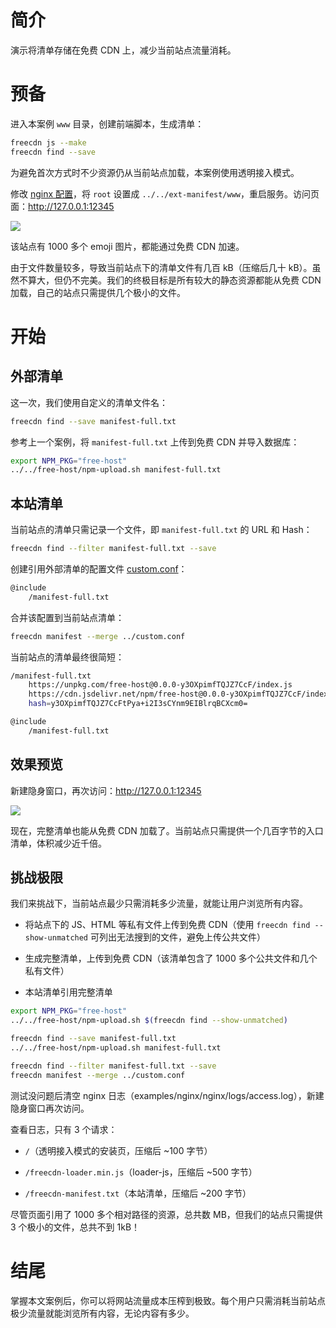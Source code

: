# 简介

演示将清单存储在免费 CDN 上，减少当前站点流量消耗。


# 预备

进入本案例 `www` 目录，创建前端脚本，生成清单：

```bash
freecdn js --make
freecdn find --save
```

为避免首次方式时不少资源仍从当前站点加载，本案例使用透明接入模式。

修改 [nginx 配置](../nginx/nginx.conf)，将 `root` 设置成 `../../ext-manifest/www`，重启服务。访问页面：http://127.0.0.1:12345

![](1.png)

该站点有 1000 多个 emoji 图片，都能通过免费 CDN 加速。

由于文件数量较多，导致当前站点下的清单文件有几百 kB（压缩后几十 kB）。虽然不算大，但仍不完美。我们的终极目标是所有较大的静态资源都能从免费 CDN 加载，自己的站点只需提供几个极小的文件。


# 开始

## 外部清单

这一次，我们使用自定义的清单文件名：

```bash
freecdn find --save manifest-full.txt
```

参考上一个案例，将 `manifest-full.txt` 上传到免费 CDN 并导入数据库：

```bash
export NPM_PKG="free-host"
../../free-host/npm-upload.sh manifest-full.txt
```

## 本站清单

当前站点的清单只需记录一个文件，即 `manifest-full.txt` 的 URL 和 Hash：

```bash
freecdn find --filter manifest-full.txt --save
```

创建引用外部清单的配置文件 [custom.conf](custom.conf)：

```bash
@include
	/manifest-full.txt
```

合并该配置到当前站点清单：

```bash
freecdn manifest --merge ../custom.conf
```

当前站点的清单最终很简短：

```bash
/manifest-full.txt
	https://unpkg.com/free-host@0.0.0-y3OXpimfTQJZ7CcF/index.js
	https://cdn.jsdelivr.net/npm/free-host@0.0.0-y3OXpimfTQJZ7CcF/index.js
	hash=y3OXpimfTQJZ7CcFtPya+i2I3sCYnm9EIBlrqBCXcm0=

@include
	/manifest-full.txt
```

## 效果预览

新建隐身窗口，再次访问：http://127.0.0.1:12345

![](2.png)

现在，完整清单也能从免费 CDN 加载了。当前站点只需提供一个几百字节的入口清单，体积减少近千倍。

## 挑战极限

我们来挑战下，当前站点最少只需消耗多少流量，就能让用户浏览所有内容。

* 将站点下的 JS、HTML 等私有文件上传到免费 CDN（使用 `freecdn find --show-unmatched` 可列出无法搜到的文件，避免上传公共文件）

* 生成完整清单，上传到免费 CDN（该清单包含了 1000 多个公共文件和几个私有文件）

* 本站清单引用完整清单

```bash
export NPM_PKG="free-host"
../../free-host/npm-upload.sh $(freecdn find --show-unmatched)

freecdn find --save manifest-full.txt
../../free-host/npm-upload.sh manifest-full.txt

freecdn find --filter manifest-full.txt --save
freecdn manifest --merge ../custom.conf
```

测试没问题后清空 nginx 日志（examples/nginx/nginx/logs/access.log），新建隐身窗口再次访问。

查看日志，只有 3 个请求：

* `/`（透明接入模式的安装页，压缩后 ~100 字节）

* `/freecdn-loader.min.js`（loader-js，压缩后 ~500 字节）

* `/freecdn-manifest.txt`（本站清单，压缩后 ~200 字节）

尽管页面引用了 1000 多个相对路径的资源，总共数 MB，但我们的站点只需提供 3 个极小的文件，总共不到 1kB！


# 结尾

掌握本文案例后，你可以将网站流量成本压榨到极致。每个用户只需消耗当前站点极少流量就能浏览所有内容，无论内容有多少。